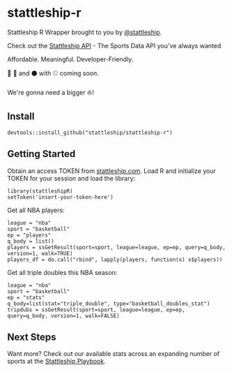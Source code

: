 # stattleship-r

Stattleship R Wrapper brought to you by [@stattleship](https://twitter.com/stattleship).

Check out the [Stattleship API](https://www.stattleship.com) - The Sports Data API you've always wanted

Affordable. Meaningful. Developer-Friendly.

:football: :basketball: and :black_circle: with :baseball: coming soon. 

We're gonna need a bigger :boat:!

## Install
`devtools::install_github("stattleship/stattleship-r")`

## Getting Started
Obtain an access TOKEN from [stattleship.com](www.stattleship.com). Load R and initialize your TOKEN for your session and load the library:

```
library(stattleshipR)
setToken('insert-your-token-here')
```

Get all NBA players:

```
league = "nba"
sport = "basketball"
ep = "players"
q_body = list()
players = ssGetResult(sport=sport, league=league, ep=ep, query=q_body, version=1, walk=TRUE)
players_df = do.call("rbind", lapply(players, function(x) x$players))
```

Get all triple doubles this NBA season:

```
league = "nba"
sport = "basketball"
ep = "stats"
q_body=list(stat="triple_double", type="basketball_doubles_stat")
tripdubs = ssGetResult(sport=sport, league=league, ep=ep, query=q_body, version=1, walk=FALSE)
```

## Next Steps
Want more? Check out our available stats across an expanding number of sports at the [Stattleship Playbook](http://playbook.stattleship.com/).

